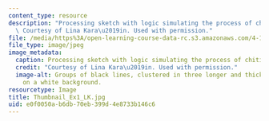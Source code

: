 ```yaml
---
content_type: resource
description: "Processing sketch with logic simulating the process of chitin synthesis.\
  \ Courtesy of Lina Kara\u2019in. Used with permission."
file: /media/https%3A/open-learning-course-data-rc.s3.amazonaws.com/4-112-architecture-design-fundamentals-i-nano-machines-fall-2012/e0f0050ab6db70eb399d4e8733b146c6_Thumbnail_Ex1_LK.jpg
file_type: image/jpeg
image_metadata:
  caption: Processing sketch with logic simulating the process of chitin synthesis.
  credit: "Courtesy of Lina Kara\u2019in. Used with permission."
  image-alt: Groups of black lines, clustered in three longer and thicker strands
    on a white background.
resourcetype: Image
title: Thumbnail_Ex1_LK.jpg
uid: e0f0050a-b6db-70eb-399d-4e8733b146c6
---
```

